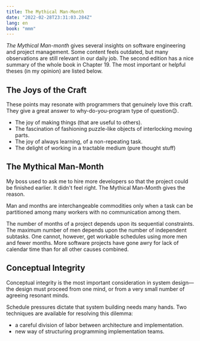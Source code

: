 ```yaml
---
title: The Mythical Man-Month
date: "2022-02-28T23:31:03.284Z"
lang: en
book: "mmm"
---
```


*The Mythical Man-month* gives several insights on software engineering and project management. 
Some content feels outdated, but many observations are still relevant in our daily job. 
The second edition has a nice summary of the whole book in Chapter 19. 
The most important or helpful theses (in my opinion) are listed below.

## The Joys of the Craft

These points may resonate with programmers that genuinely love this craft. 
They give a great answer to why-do-you-program type of question😉.

- The joy of making things (that are useful to others).
- The fascination of fashioning puzzle-like objects of interlocking moving parts.
- The joy of always learning, of a non-repeating task.
- The delight of working in a tractable medium (pure thought stuff)

## The Mythical Man-Month

My boss used to ask me to hire more developers so that the project could be finished earlier. It didn't feel right. 
The Mythical Man-Month gives the reason.

Man and months are interchangeable commodities only when a task can be partitioned among many workers with no communication among them.

The number of months of a project depends upon its sequential constraints. 
The maximum number of men depends upon the number of independent subtasks. 
One cannot, however, get workable schedules using more men and fewer months. 
More software projects have gone awry for lack of calendar time than for all other causes combined.

## Conceptual Integrity

Conceptual integrity is the most important consideration in system design—the design must proceed from one mind, 
or from a very small number of agreeing resonant minds.

Schedule pressures dictate that system building needs many hands. Two techniques are available for resolving this dilemma:

- a careful division of labor between architecture and implementation.
- new way of structuring programming implementation teams.
